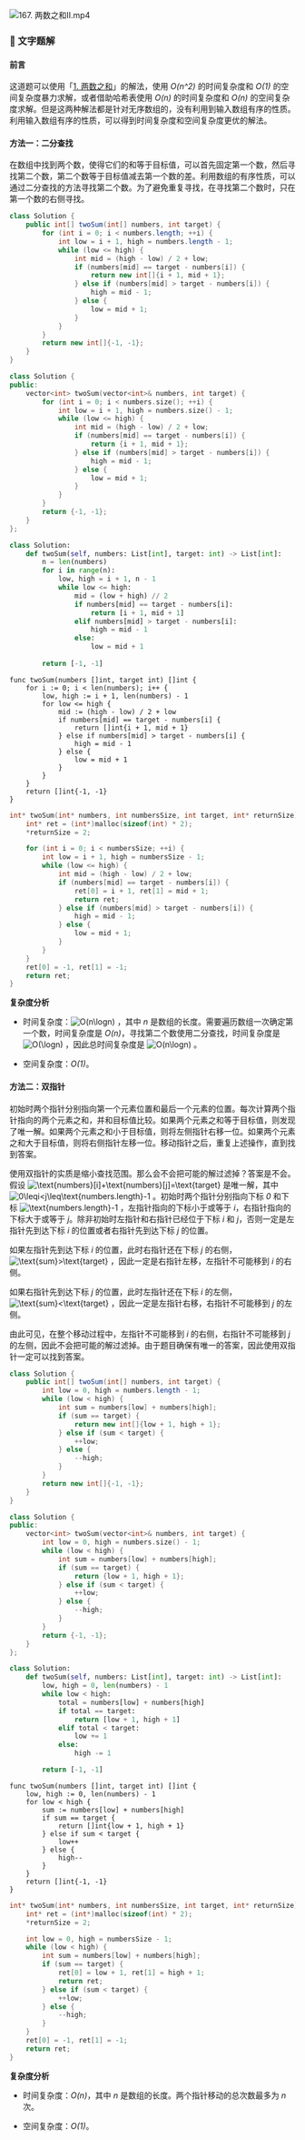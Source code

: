 ![167. 两数之和II.mp4](8febaf4f-44bf-4d97-99ca-915e705b8564)

### 📖 文字题解
#### 前言

这道题可以使用「[1. 两数之和](https://leetcode-cn.com/problems/two-sum/)」的解法，使用 *O(n^2)* 的时间复杂度和 *O(1)* 的空间复杂度暴力求解，或者借助哈希表使用 *O(n)* 的时间复杂度和 *O(n)* 的空间复杂度求解。但是这两种解法都是针对无序数组的，没有利用到输入数组有序的性质。利用输入数组有序的性质，可以得到时间复杂度和空间复杂度更优的解法。

#### 方法一：二分查找

在数组中找到两个数，使得它们的和等于目标值，可以首先固定第一个数，然后寻找第二个数，第二个数等于目标值减去第一个数的差。利用数组的有序性质，可以通过二分查找的方法寻找第二个数。为了避免重复寻找，在寻找第二个数时，只在第一个数的右侧寻找。

```Java [sol1-Java]
class Solution {
    public int[] twoSum(int[] numbers, int target) {
        for (int i = 0; i < numbers.length; ++i) {
            int low = i + 1, high = numbers.length - 1;
            while (low <= high) {
                int mid = (high - low) / 2 + low;
                if (numbers[mid] == target - numbers[i]) {
                    return new int[]{i + 1, mid + 1};
                } else if (numbers[mid] > target - numbers[i]) {
                    high = mid - 1;
                } else {
                    low = mid + 1;
                }
            }
        }
        return new int[]{-1, -1};
    }
}
```

```C++ [sol1-C++]
class Solution {
public:
    vector<int> twoSum(vector<int>& numbers, int target) {
        for (int i = 0; i < numbers.size(); ++i) {
            int low = i + 1, high = numbers.size() - 1;
            while (low <= high) {
                int mid = (high - low) / 2 + low;
                if (numbers[mid] == target - numbers[i]) {
                    return {i + 1, mid + 1};
                } else if (numbers[mid] > target - numbers[i]) {
                    high = mid - 1;
                } else {
                    low = mid + 1;
                }
            }
        }
        return {-1, -1};
    }
};
```

```Python [sol1-Python3]
class Solution:
    def twoSum(self, numbers: List[int], target: int) -> List[int]:
        n = len(numbers)
        for i in range(n):
            low, high = i + 1, n - 1
            while low <= high:
                mid = (low + high) // 2
                if numbers[mid] == target - numbers[i]:
                    return [i + 1, mid + 1]
                elif numbers[mid] > target - numbers[i]:
                    high = mid - 1
                else:
                    low = mid + 1
        
        return [-1, -1]
```

```golang [sol1-Golang]
func twoSum(numbers []int, target int) []int {
    for i := 0; i < len(numbers); i++ {
        low, high := i + 1, len(numbers) - 1
        for low <= high {
            mid := (high - low) / 2 + low
            if numbers[mid] == target - numbers[i] {
                return []int{i + 1, mid + 1}
            } else if numbers[mid] > target - numbers[i] {
                high = mid - 1
            } else {
                low = mid + 1
            }
        }
    }
    return []int{-1, -1}
}
```

```C [sol1-C]
int* twoSum(int* numbers, int numbersSize, int target, int* returnSize) {
    int* ret = (int*)malloc(sizeof(int) * 2);
    *returnSize = 2;

    for (int i = 0; i < numbersSize; ++i) {
        int low = i + 1, high = numbersSize - 1;
        while (low <= high) {
            int mid = (high - low) / 2 + low;
            if (numbers[mid] == target - numbers[i]) {
                ret[0] = i + 1, ret[1] = mid + 1;
                return ret;
            } else if (numbers[mid] > target - numbers[i]) {
                high = mid - 1;
            } else {
                low = mid + 1;
            }
        }
    }
    ret[0] = -1, ret[1] = -1;
    return ret;
}
```

**复杂度分析**

- 时间复杂度：![O(n\logn) ](./p__O_n_log_n__.png) ，其中 *n* 是数组的长度。需要遍历数组一次确定第一个数，时间复杂度是 *O(n)*，寻找第二个数使用二分查找，时间复杂度是 ![O(\logn) ](./p__O_log_n__.png) ，因此总时间复杂度是 ![O(n\logn) ](./p__O_n_log_n__.png) 。

- 空间复杂度：*O(1)*。

#### 方法二：双指针

初始时两个指针分别指向第一个元素位置和最后一个元素的位置。每次计算两个指针指向的两个元素之和，并和目标值比较。如果两个元素之和等于目标值，则发现了唯一解。如果两个元素之和小于目标值，则将左侧指针右移一位。如果两个元素之和大于目标值，则将右侧指针左移一位。移动指针之后，重复上述操作，直到找到答案。

使用双指针的实质是缩小查找范围。那么会不会把可能的解过滤掉？答案是不会。假设 ![\text{numbers}\[i\]+\text{numbers}\[j\]=\text{target} ](./p__text{numbers}_i_+text{numbers}_j_=text{target}_.png)  是唯一解，其中 ![0\leqi<j\leq\text{numbers.length}-1 ](./p__0_leq_i_j_leq_text{numbers.length}-1_.png) 。初始时两个指针分别指向下标 *0* 和下标 ![\text{numbers.length}-1 ](./p__text{numbers.length}-1_.png) ，左指针指向的下标小于或等于 *i*，右指针指向的下标大于或等于 *j*。除非初始时左指针和右指针已经位于下标 *i* 和 *j*，否则一定是左指针先到达下标 *i* 的位置或者右指针先到达下标 *j* 的位置。

如果左指针先到达下标 *i* 的位置，此时右指针还在下标 *j* 的右侧，![\text{sum}>\text{target} ](./p__text{sum}_text{target}_.png) ，因此一定是右指针左移，左指针不可能移到 *i* 的右侧。

如果右指针先到达下标 *j* 的位置，此时左指针还在下标 *i* 的左侧，![\text{sum}<\text{target} ](./p__text{sum}_text{target}_.png) ，因此一定是左指针右移，右指针不可能移到 *j* 的左侧。

由此可见，在整个移动过程中，左指针不可能移到 *i* 的右侧，右指针不可能移到 *j* 的左侧，因此不会把可能的解过滤掉。由于题目确保有唯一的答案，因此使用双指针一定可以找到答案。

```Java [sol2-Java]
class Solution {
    public int[] twoSum(int[] numbers, int target) {
        int low = 0, high = numbers.length - 1;
        while (low < high) {
            int sum = numbers[low] + numbers[high];
            if (sum == target) {
                return new int[]{low + 1, high + 1};
            } else if (sum < target) {
                ++low;
            } else {
                --high;
            }
        }
        return new int[]{-1, -1};
    }
}
```

```C++ [sol2-C++]
class Solution {
public:
    vector<int> twoSum(vector<int>& numbers, int target) {
        int low = 0, high = numbers.size() - 1;
        while (low < high) {
            int sum = numbers[low] + numbers[high];
            if (sum == target) {
                return {low + 1, high + 1};
            } else if (sum < target) {
                ++low;
            } else {
                --high;
            }
        }
        return {-1, -1};
    }
};
```

```Python [sol2-Python3]
class Solution:
    def twoSum(self, numbers: List[int], target: int) -> List[int]:
        low, high = 0, len(numbers) - 1
        while low < high:
            total = numbers[low] + numbers[high]
            if total == target:
                return [low + 1, high + 1]
            elif total < target:
                low += 1
            else:
                high -= 1

        return [-1, -1]
```

```golang [sol2-Golang]
func twoSum(numbers []int, target int) []int {
    low, high := 0, len(numbers) - 1
    for low < high {
        sum := numbers[low] + numbers[high]
        if sum == target {
            return []int{low + 1, high + 1}
        } else if sum < target {
            low++
        } else {
            high--
        }
    }
    return []int{-1, -1}
}
```

```C [sol2-C]
int* twoSum(int* numbers, int numbersSize, int target, int* returnSize) {
    int* ret = (int*)malloc(sizeof(int) * 2);
    *returnSize = 2;

    int low = 0, high = numbersSize - 1;
    while (low < high) {
        int sum = numbers[low] + numbers[high];
        if (sum == target) {
            ret[0] = low + 1, ret[1] = high + 1;
            return ret;
        } else if (sum < target) {
            ++low;
        } else {
            --high;
        }
    }
    ret[0] = -1, ret[1] = -1;
    return ret;
}
```

**复杂度分析**

- 时间复杂度：*O(n)*，其中 *n* 是数组的长度。两个指针移动的总次数最多为 *n* 次。

- 空间复杂度：*O(1)*。